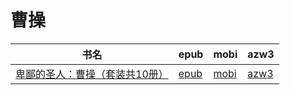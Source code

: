 # 曹操

| 书名 | epub | mobi | azw3 |
| --- | --- | --- | --- |
| [卑鄙的圣人：曹操（套装共10册）](http://ct.dalanmei.com/f/31084289-571790085-930e81) | [epub](http://ct.dalanmei.com/f/31084289-571790085-930e81) | [mobi](http://ct.dalanmei.com/f/31084289-571457198-235ed0) | [azw3](http://ct.dalanmei.com/f/31084289-571895605-680ba2) |
